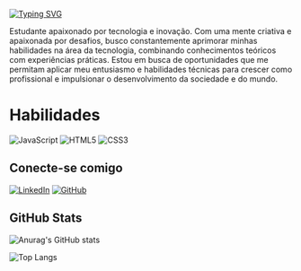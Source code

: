 [![Typing SVG](https://readme-typing-svg.herokuapp.com/?color=1ED613&size=35&center=true&vCenter=true&width=1000&lines=HELLO+WORLD!+My+name+is+Rubio)](https://git.io/typing-svg)

  Estudante apaixonado por tecnologia e inovação. Com uma mente criativa e apaixonada por desafios, busco constantemente aprimorar minhas habilidades na área da tecnologia, combinando conhecimentos teóricos com experiências práticas. Estou em busca de oportunidades que me permitam aplicar meu entusiasmo e habilidades técnicas para crescer como profissional e impulsionar o desenvolvimento da sociedade e do mundo.

# Habilidades
![JavaScript](https://img.shields.io/badge/JavaScript-F7DF?style=for-the-badge&logo=javascript&logoColor=black)
![HTML5](https://img.shields.io/badge/HTML5-E34F2?style=for-the-badge&logo=html5&logoColor=white) 
![CSS3](https://img.shields.io/badge/CSS3-1572B?style=for-the-badge&logo=css3&logoColor=white)
## Conecte-se comigo 
[![LinkedIn](https://img.shields.io/badge/LinkedIn-007B5?style=for-the-badge&logo=linkedin&logoColor=white)](https://www.linkedin.com/in/rubiodainton/)
[![GitHub](https://img.shields.io/badge/GitHub-10000?style=for-the-badge&logo=github&logoColor=white)](https://github.com/rubio01)
## GitHub Stats
![Anurag's GitHub stats](https://github-readme-stats.vercel.app/api?username=rubio01&theme=dark&show_icons=true)

![Top Langs](https://github-readme-stats-git-masterrstaa-rickstaa.vercel.app/api/top-langs/?username=rubio01&theme=dark&show_icons=true)